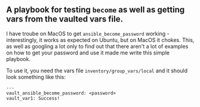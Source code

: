 ## A playbook for testing ```become``` as well as getting vars from the vaulted vars file.

I have troube on MacOS to get ```ansible_become_password``` working - interestingly, it works as expected on Ubuntu, but on MacOS it chokes. This, as well as googling a lot only to find out that there aren't a lot of examples on how to get your password and use it made me write this simple playbook. 

To use it, you need the vars file ```inventory/group_vars/local``` and it should look something like this:
```
---
vault_ansible_become_password: <password>
vault_var1: Success!
```
